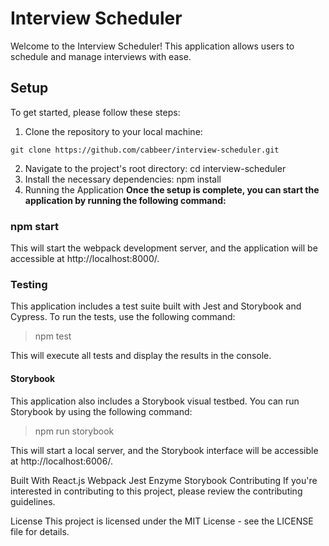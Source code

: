 # Interview Scheduler
Welcome to the Interview Scheduler! This application allows users to schedule and manage interviews with ease.

## Setup
To get started, please follow these steps:

1. Clone the repository to your local machine: 
```
git clone https://github.com/cabbeer/interview-scheduler.git
```
2. Navigate to the project's root directory: cd interview-scheduler
3. Install the necessary dependencies: npm install
4. Running the Application
**Once the setup is complete, you can start the application by running the following command:**


### npm start
This will start the webpack development server, and the application will be accessible at http://localhost:8000/.

### Testing
This application includes a test suite built with Jest and Storybook and Cypress. To run the tests, use the following command:

> npm test

This will execute all tests and display the results in the console.

#### Storybook
This application also includes a Storybook visual testbed. You can run Storybook by using the following command:

> npm run storybook

This will start a local server, and the Storybook interface will be accessible at http://localhost:6006/.

Built With
React.js
Webpack
Jest
Enzyme
Storybook
Contributing
If you're interested in contributing to this project, please review the contributing guidelines.

License
This project is licensed under the MIT License - see the LICENSE file for details.